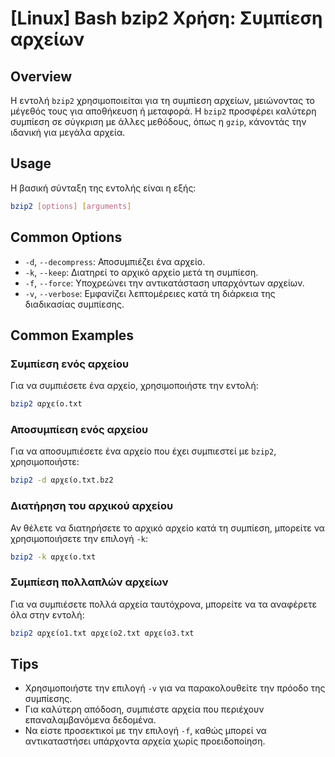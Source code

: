 # [Linux] Bash bzip2 Χρήση: Συμπίεση αρχείων

## Overview
Η εντολή `bzip2` χρησιμοποιείται για τη συμπίεση αρχείων, μειώνοντας το μέγεθός τους για αποθήκευση ή μεταφορά. Η `bzip2` προσφέρει καλύτερη συμπίεση σε σύγκριση με άλλες μεθόδους, όπως η `gzip`, κάνοντάς την ιδανική για μεγάλα αρχεία.

## Usage
Η βασική σύνταξη της εντολής είναι η εξής:

```bash
bzip2 [options] [arguments]
```

## Common Options
- `-d`, `--decompress`: Αποσυμπιέζει ένα αρχείο.
- `-k`, `--keep`: Διατηρεί το αρχικό αρχείο μετά τη συμπίεση.
- `-f`, `--force`: Υποχρεώνει την αντικατάσταση υπαρχόντων αρχείων.
- `-v`, `--verbose`: Εμφανίζει λεπτομέρειες κατά τη διάρκεια της διαδικασίας συμπίεσης.

## Common Examples
### Συμπίεση ενός αρχείου
Για να συμπιέσετε ένα αρχείο, χρησιμοποιήστε την εντολή:

```bash
bzip2 αρχείο.txt
```

### Αποσυμπίεση ενός αρχείου
Για να αποσυμπιέσετε ένα αρχείο που έχει συμπιεστεί με `bzip2`, χρησιμοποιήστε:

```bash
bzip2 -d αρχείο.txt.bz2
```

### Διατήρηση του αρχικού αρχείου
Αν θέλετε να διατηρήσετε το αρχικό αρχείο κατά τη συμπίεση, μπορείτε να χρησιμοποιήσετε την επιλογή `-k`:

```bash
bzip2 -k αρχείο.txt
```

### Συμπίεση πολλαπλών αρχείων
Για να συμπιέσετε πολλά αρχεία ταυτόχρονα, μπορείτε να τα αναφέρετε όλα στην εντολή:

```bash
bzip2 αρχείο1.txt αρχείο2.txt αρχείο3.txt
```

## Tips
- Χρησιμοποιήστε την επιλογή `-v` για να παρακολουθείτε την πρόοδο της συμπίεσης.
- Για καλύτερη απόδοση, συμπιέστε αρχεία που περιέχουν επαναλαμβανόμενα δεδομένα.
- Να είστε προσεκτικοί με την επιλογή `-f`, καθώς μπορεί να αντικαταστήσει υπάρχοντα αρχεία χωρίς προειδοποίηση.
